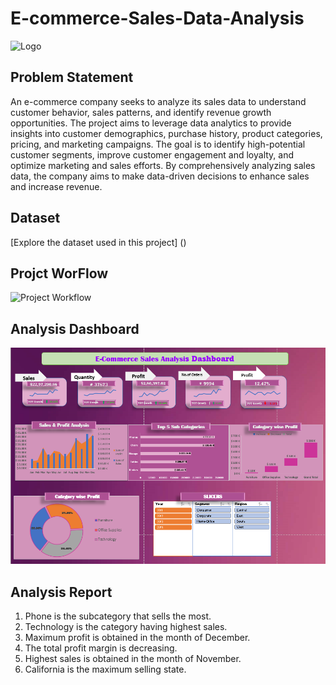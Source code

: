 # E-commerce-Sales-Data-Analysis
![Logo](https://www.greengeeks.com/blog/wp-content/uploads/2016/02/sales-down-1024x682.jpg)


## Problem Statement

An e-commerce company seeks to analyze its sales data to understand customer behavior, sales patterns, and identify revenue growth opportunities. The project aims to leverage data analytics to provide insights into customer demographics, purchase history, product categories, pricing, and marketing campaigns. The goal is to identify high-potential customer segments, improve customer engagement and loyalty, and optimize marketing and sales efforts. By comprehensively analyzing sales data, the company aims to make data-driven decisions to enhance sales and increase revenue.

## Dataset
[Explore the dataset used in this project] () 
## Projct WorFlow
![Project Workflow](images/workflow.png)

## Analysis Dashboard
![Dashboard](images/dashboard.png)

## Analysis Report
1. Phone is the subcategory that sells the most.
2. Technology is the category having highest sales.
3. Maximum profit is obtained in the month of December.
4. The total profit margin is decreasing.
5. Highest sales is obtained in the month of November.
6. California is the maximum selling state.